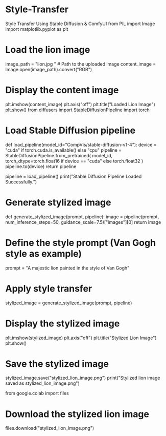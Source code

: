 # Style-Transfer
Style Transfer Using Stable Diffusion &amp; ComfyUI
from PIL import Image
import matplotlib.pyplot as plt

# Load the lion image
image_path = "lion.jpg "  # Path to the uploaded image
content_image = Image.open(image_path).convert("RGB")

# Display the content image
plt.imshow(content_image)
plt.axis("off")
plt.title("Loaded Lion Image")
plt.show()
from diffusers import StableDiffusionPipeline
import torch

# Load Stable Diffusion pipeline
def load_pipeline(model_id="CompVis/stable-diffusion-v1-4"):
    device = "cuda" if torch.cuda.is_available() else "cpu"
    pipeline = StableDiffusionPipeline.from_pretrained(
        model_id, torch_dtype=torch.float16 if device == "cuda" else torch.float32
    )
    pipeline.to(device)
    return pipeline

pipeline = load_pipeline()
print("Stable Diffusion Pipeline Loaded Successfully.")

# Generate stylized image
def generate_stylized_image(prompt, pipeline):
    image = pipeline(prompt, num_inference_steps=50, guidance_scale=7.5)["images"][0]
    return image

# Define the style prompt (Van Gogh style as example)
prompt = "A majestic lion painted in the style of Van Gogh"

# Apply style transfer
stylized_image = generate_stylized_image(prompt, pipeline)

# Display the stylized image
plt.imshow(stylized_image)
plt.axis("off")
plt.title("Stylized Lion Image")
plt.show()

# Save the stylized image
stylized_image.save("stylized_lion_image.png")
print("Stylized lion image saved as stylized_lion_image.png")

from google.colab import files

# Download the stylized lion image
files.download("stylized_lion_image.png")
